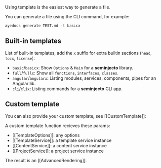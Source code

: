 Using template is the easiest way to generate a file.

You can generate a file using the CLI command, for example:

```sh
ayedocs generate TEST.md -t basicx
```

## Built-in templates

List of built-in templates, add the `x` suffix for extra builtin sections (`head`, `tocx`, `license`):

- `basic`/`basicx`: Show `Options` & `Main` for a **seminjecto** library.
- `full`/`fullx`: Show all `functions`, `interfaces`, `classes`.
- `angular`/`angularx`: Listing modules, services, components, pipes for an Angular lib.
- `cli`/`clix`: Listing commands for a **seminjecto** CLI app.

## Custom template

You can also provide your custom template, see [[CustomTemplate]]:

A custom template function recieves these params:

- [[TemplateOptions]]: any options
- [[TemplateService]]: a template service instance
- [[ContentService]]: a content service instance
- [[ProjectService]]: a project service instance

The result is an [[AdvancedRendering]].
